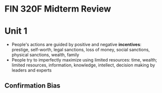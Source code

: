 # FIN 320F Midterm Review

# Unit 1

- People's actions are guided by positive and negative **incentives**: prestige, self-worth, legal sanctions, loss of money, social sanctions, physical sanctions, wealth, family
- People try to imperfectly maximize using limited resources: time, wealth; limited resources, information, knowledge, intellect, decision making by leaders and experts

## Confirmation Bias

